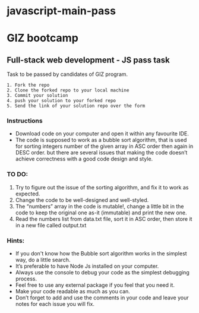 # javascript-main-pass
# GIZ bootcamp
## Full-stack web development - JS pass task
Task to be passed by candidates of GIZ program.


    1. Fork the repo
    2. Clone the forked repo to your local machine
    3. Commit your solution
    4. push your solution to your forked repo
    5. Send the link of your solution repo over the form


### Instructions
- Download code on your computer and open it within any favourite IDE.
- The code is supposed to work as a bubble sort algorithm, that is used for sorting integers number of the given array in ASC order then again in DESC order. but there are several issues that making the code doesn’t achieve correctness with a good code design and style.

### TO DO:
1. Try to figure out the issue of the sorting algorithm, and fix it to work as expected.
2. Change the code to be well-designed and well-styled.
3. The “numbers” array in the code is mutable!, change a little bit in the code to keep the original one as-it (immutable) and print the new one.
4. Read the numbers list from data.txt file, sort it in ASC order, then store it in a new file called output.txt

### Hints:
* If you don't know how the Bubble sort algorithm works in the simplest way, do a little search.
* It’s preferable to have Node Js installed on your computer.
* Always use the console to debug your code as the simplest debugging process.
* Feel free to use any external package if you feel that you need it.
* Make your code readable as much as you can.
* Don’t forget to add and use the comments in your code and leave your notes for each issue you will fix.

